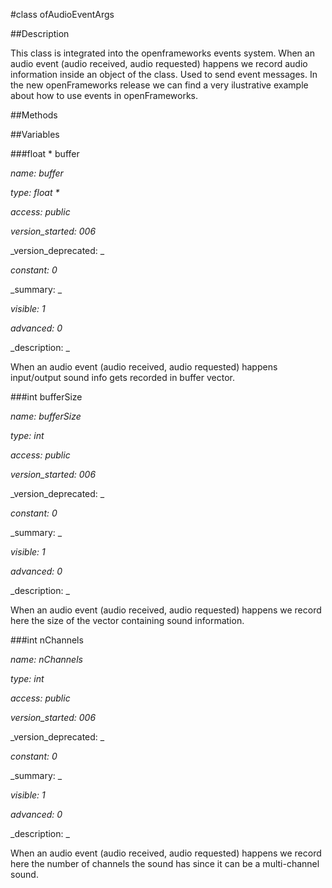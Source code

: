 #class ofAudioEventArgs

##Description



This class is integrated into the openframeworks events system. When an audio event (audio received, audio requested) happens we record audio  information inside an object of the class. Used to send event messages. In the new openFrameworks release we can find a very ilustrative example about how to use events in openFrameworks.

##Methods



##Variables



###float * buffer

_name: buffer_

_type: float *_

_access: public_

_version_started: 006_

_version_deprecated: _

_constant: 0_

_summary: _

_visible: 1_

_advanced: 0_



_description: _

When an audio event (audio received, audio requested) happens input/output sound info gets recorded in buffer vector.













###int bufferSize

_name: bufferSize_

_type: int_

_access: public_

_version_started: 006_

_version_deprecated: _

_constant: 0_

_summary: _

_visible: 1_

_advanced: 0_



_description: _

When an audio event (audio received, audio requested) happens we record here the size of the vector containing sound information.













###int nChannels

_name: nChannels_

_type: int_

_access: public_

_version_started: 006_

_version_deprecated: _

_constant: 0_

_summary: _

_visible: 1_

_advanced: 0_



_description: _

When an audio event (audio received, audio requested) happens we record here the number of channels the sound has since it can be a multi-channel sound.













